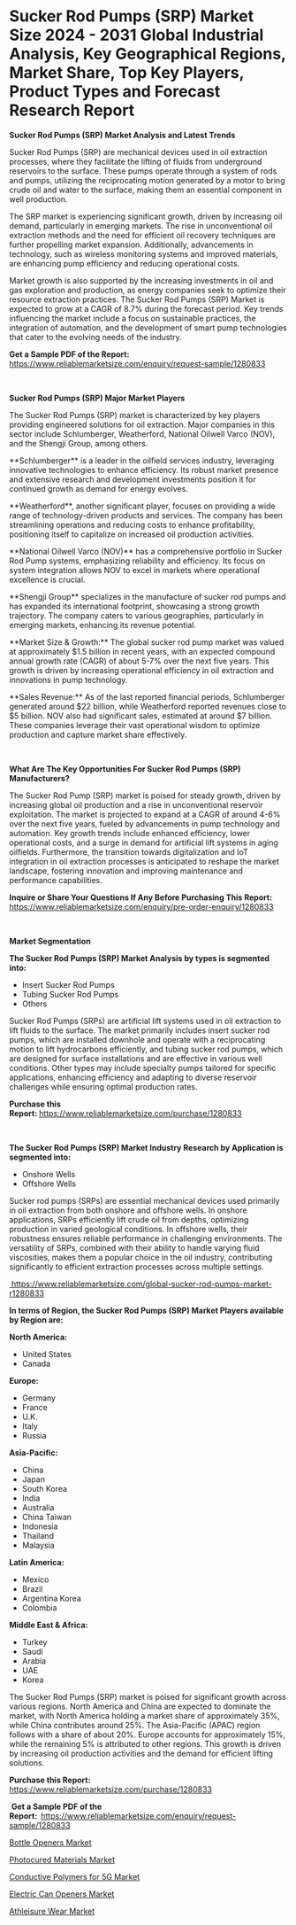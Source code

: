 <p><h1>Sucker Rod Pumps (SRP) Market Size 2024 - 2031 Global Industrial Analysis, Key Geographical Regions, Market Share, Top Key Players, Product Types and Forecast Research Report</h1></p><p><strong>Sucker Rod Pumps (SRP) Market Analysis and Latest Trends</strong></p>
<p><p>Sucker Rod Pumps (SRP) are mechanical devices used in oil extraction processes, where they facilitate the lifting of fluids from underground reservoirs to the surface. These pumps operate through a system of rods and pumps, utilizing the reciprocating motion generated by a motor to bring crude oil and water to the surface, making them an essential component in well production.</p><p>The SRP market is experiencing significant growth, driven by increasing oil demand, particularly in emerging markets. The rise in unconventional oil extraction methods and the need for efficient oil recovery techniques are further propelling market expansion. Additionally, advancements in technology, such as wireless monitoring systems and improved materials, are enhancing pump efficiency and reducing operational costs.</p><p>Market growth is also supported by the increasing investments in oil and gas exploration and production, as energy companies seek to optimize their resource extraction practices. The Sucker Rod Pumps (SRP) Market is expected to grow at a CAGR of 8.7% during the forecast period. Key trends influencing the market include a focus on sustainable practices, the integration of automation, and the development of smart pump technologies that cater to the evolving needs of the industry.</p></p>
<p><strong>Get a Sample PDF of the Report:&nbsp;</strong> <a href="https://www.reliablemarketsize.com/enquiry/request-sample/1280833?utm_campaign=1173&utm_medium=2&utm_source=Github&utm_content=ia&utm_term=30092024&utm_id=sucker-rod-pumps-srp">https://www.reliablemarketsize.com/enquiry/request-sample/1280833</a></p>
<p>&nbsp;</p>
<p><strong>Sucker Rod Pumps (SRP) Major Market Players</strong></p>
<p><p>The Sucker Rod Pumps (SRP) market is characterized by key players providing engineered solutions for oil extraction. Major companies in this sector include Schlumberger, Weatherford, National Oilwell Varco (NOV), and the Shengji Group, among others.</p><p>**Schlumberger** is a leader in the oilfield services industry, leveraging innovative technologies to enhance efficiency. Its robust market presence and extensive research and development investments position it for continued growth as demand for energy evolves.</p><p>**Weatherford**, another significant player, focuses on providing a wide range of technology-driven products and services. The company has been streamlining operations and reducing costs to enhance profitability, positioning itself to capitalize on increased oil production activities.</p><p>**National Oilwell Varco (NOV)** has a comprehensive portfolio in Sucker Rod Pump systems, emphasizing reliability and efficiency. Its focus on system integration allows NOV to excel in markets where operational excellence is crucial.</p><p>**Shengji Group** specializes in the manufacture of sucker rod pumps and has expanded its international footprint, showcasing a strong growth trajectory. The company caters to various geographies, particularly in emerging markets, enhancing its revenue potential.</p><p>**Market Size & Growth:** The global sucker rod pump market was valued at approximately $1.5 billion in recent years, with an expected compound annual growth rate (CAGR) of about 5-7% over the next five years. This growth is driven by increasing operational efficiency in oil extraction and innovations in pump technology.</p><p>**Sales Revenue:** As of the last reported financial periods, Schlumberger generated around $22 billion, while Weatherford reported revenues close to $5 billion. NOV also had significant sales, estimated at around $7 billion. These companies leverage their vast operational wisdom to optimize production and capture market share effectively.</p></p>
<p>&nbsp;</p>
<p><strong>What Are The Key Opportunities For Sucker Rod Pumps (SRP) Manufacturers?</strong></p>
<p><p>The Sucker Rod Pump (SRP) market is poised for steady growth, driven by increasing global oil production and a rise in unconventional reservoir exploitation. The market is projected to expand at a CAGR of around 4-6% over the next five years, fueled by advancements in pump technology and automation. Key growth trends include enhanced efficiency, lower operational costs, and a surge in demand for artificial lift systems in aging oilfields. Furthermore, the transition towards digitalization and IoT integration in oil extraction processes is anticipated to reshape the market landscape, fostering innovation and improving maintenance and performance capabilities.</p></p>
<p><strong>Inquire or Share Your Questions If Any Before Purchasing This Report:</strong> <a href="https://www.reliablemarketsize.com/enquiry/pre-order-enquiry/1280833?utm_campaign=1173&utm_medium=2&utm_source=Github&utm_content=ia&utm_term=30092024&utm_id=sucker-rod-pumps-srp">https://www.reliablemarketsize.com/enquiry/pre-order-enquiry/1280833</a></p>
<p>&nbsp;</p>
<p><strong>Market Segmentation</strong></p>
<p><strong>The Sucker Rod Pumps (SRP) Market Analysis by types is segmented into:</strong></p>
<p><ul><li>Insert Sucker Rod Pumps</li><li>Tubing Sucker Rod Pumps</li><li>Others</li></ul></p>
<p><p>Sucker Rod Pumps (SRPs) are artificial lift systems used in oil extraction to lift fluids to the surface. The market primarily includes insert sucker rod pumps, which are installed downhole and operate with a reciprocating motion to lift hydrocarbons efficiently, and tubing sucker rod pumps, which are designed for surface installations and are effective in various well conditions. Other types may include specialty pumps tailored for specific applications, enhancing efficiency and adapting to diverse reservoir challenges while ensuring optimal production rates.</p></p>
<p><strong>Purchase this Report:&nbsp;</strong><a href="https://www.reliablemarketsize.com/purchase/1280833?utm_campaign=1173&utm_medium=2&utm_source=Github&utm_content=ia&utm_term=30092024&utm_id=sucker-rod-pumps-srp">https://www.reliablemarketsize.com/purchase/1280833</a></p>
<p>&nbsp;</p>
<p><strong>The Sucker Rod Pumps (SRP) Market Industry Research by Application is segmented into:</strong></p>
<p><ul><li>Onshore Wells</li><li>Offshore Wells</li></ul></p>
<p><p>Sucker rod pumps (SRPs) are essential mechanical devices used primarily in oil extraction from both onshore and offshore wells. In onshore applications, SRPs efficiently lift crude oil from depths, optimizing production in varied geological conditions. In offshore wells, their robustness ensures reliable performance in challenging environments. The versatility of SRPs, combined with their ability to handle varying fluid viscosities, makes them a popular choice in the oil industry, contributing significantly to efficient extraction processes across multiple settings.</p></p>
<p><a href="https://www.reliablemarketsize.com/global-sucker-rod-pumps-market-r1280833?utm_campaign=1173&utm_medium=2&utm_source=Github&utm_content=ia&utm_term=30092024&utm_id=sucker-rod-pumps-srp">&nbsp;https://www.reliablemarketsize.com/global-sucker-rod-pumps-market-r1280833</a></p>
<p><strong>In terms of Region, the Sucker Rod Pumps (SRP) Market Players available by Region are:</strong></p>
<p>
    <p> <strong> North America: </strong>
        <ul>
            <li>United States</li>
            <li>Canada</li>
        </ul>
        </p> 
    <p> <strong> Europe: </strong>
        <ul>
            <li>Germany</li>
            <li>France</li>
            <li>U.K.</li>
            <li>Italy</li>
            <li>Russia</li>
        </ul>
        </p> 
    <p> <strong> Asia-Pacific: </strong>
        <ul>
            <li>China</li>
            <li>Japan</li>
            <li>South Korea</li>
            <li>India</li>
            <li>Australia</li>
            <li>China Taiwan</li>
            <li>Indonesia</li>
            <li>Thailand</li>
            <li>Malaysia</li>
        </ul>
        </p> 
    <p> <strong> Latin America: </strong>
        <ul>
            <li>Mexico</li>
            <li>Brazil</li>
            <li>Argentina Korea</li>
            <li>Colombia</li>
        </ul>
        </p> 
    <p> <strong> Middle East & Africa: </strong>
        <ul>
            <li>Turkey</li>
            <li>Saudi</li>
            <li>Arabia</li>
            <li>UAE</li>
            <li>Korea</li>
        </ul>
    </p>
    </p>
<p><p>The Sucker Rod Pumps (SRP) market is poised for significant growth across various regions. North America and China are expected to dominate the market, with North America holding a market share of approximately 35%, while China contributes around 25%. The Asia-Pacific (APAC) region follows with a share of about 20%. Europe accounts for approximately 15%, while the remaining 5% is attributed to other regions. This growth is driven by increasing oil production activities and the demand for efficient lifting solutions.</p></p>
<p><strong>Purchase this Report: </strong><a href="https://www.reliablemarketsize.com/purchase/1280833?utm_campaign=1173&utm_medium=2&utm_source=Github&utm_content=ia&utm_term=30092024&utm_id=sucker-rod-pumps-srp">https://www.reliablemarketsize.com/purchase/1280833</a></p>
<p>&nbsp;<strong>Get a Sample PDF of the Report:&nbsp;&nbsp;</strong><a href="https://www.reliablemarketsize.com/enquiry/request-sample/1280833?utm_campaign=1173&utm_medium=2&utm_source=Github&utm_content=ia&utm_term=30092024&utm_id=sucker-rod-pumps-srp">https://www.reliablemarketsize.com/enquiry/request-sample/1280833</a></p>
<p><strong></strong></p>
<p><p><a href="https://www.linkedin.com/pulse/bottle-openers-market-indicators-size-regional-breakdown-player-vdzlc?utm_campaign=1173&utm_medium=2&utm_source=Github&utm_content=ia&utm_term=30092024&utm_id=sucker-rod-pumps-srp">Bottle Openers Market</a></p><p><a href="https://issuu.com/reportprime-2/docs/photocured-materials-market-size-20_a69ec6ee8f01c6?utm_campaign=1173&utm_medium=2&utm_source=Github&utm_content=ia&utm_term=30092024&utm_id=sucker-rod-pumps-srp">Photocured Materials Market</a></p><p><a href="https://issuu.com/reportprime-2/docs/conductive-polymers-for-5g-market-s_414cec9b9f7bbf?utm_campaign=1173&utm_medium=2&utm_source=Github&utm_content=ia&utm_term=30092024&utm_id=sucker-rod-pumps-srp">Conductive Polymers for 5G Market</a></p><p><a href="https://www.linkedin.com/pulse/how-electric-can-openers-market-evolve-growth-analysis-year-w1hcc?utm_campaign=1173&utm_medium=2&utm_source=Github&utm_content=ia&utm_term=30092024&utm_id=sucker-rod-pumps-srp">Electric Can Openers Market</a></p><p><a href="https://www.linkedin.com/pulse/athleisure-wear-market-global-insights-sales-trends-2024-rhqpc?utm_campaign=1173&utm_medium=2&utm_source=Github&utm_content=ia&utm_term=30092024&utm_id=sucker-rod-pumps-srp">Athleisure Wear Market</a></p></p>